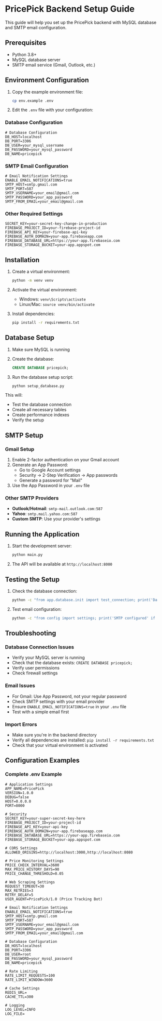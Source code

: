 # PricePick Backend Setup Guide

This guide will help you set up the PricePick backend with MySQL database and SMTP email configuration.

## Prerequisites

- Python 3.8+
- MySQL database server
- SMTP email service (Gmail, Outlook, etc.)

## Environment Configuration

1. Copy the example environment file:
   ```bash
   cp env.example .env
   ```

2. Edit the `.env` file with your configuration:

### Database Configuration
```env
# Database Configuration
DB_HOST=localhost
DB_PORT=3306
DB_USER=your_mysql_username
DB_PASSWORD=your_mysql_password
DB_NAME=pricepick
```

### SMTP Email Configuration
```env
# Email Notification Settings
ENABLE_EMAIL_NOTIFICATIONS=true
SMTP_HOST=smtp.gmail.com
SMTP_PORT=587
SMTP_USERNAME=your_email@gmail.com
SMTP_PASSWORD=your_app_password
SMTP_FROM_EMAIL=your_email@gmail.com
```

### Other Required Settings
```env
SECRET_KEY=your-secret-key-change-in-production
FIREBASE_PROJECT_ID=your-firebase-project-id
FIREBASE_API_KEY=your-firebase-api-key
FIREBASE_AUTH_DOMAIN=your-app.firebaseapp.com
FIREBASE_DATABASE_URL=https://your-app.firebaseio.com
FIREBASE_STORAGE_BUCKET=your-app.appspot.com
```

## Installation

1. Create a virtual environment:
   ```bash
   python -m venv venv
   ```

2. Activate the virtual environment:
   - Windows: `venv\Scripts\activate`
   - Linux/Mac: `source venv/bin/activate`

3. Install dependencies:
   ```bash
   pip install -r requirements.txt
   ```

## Database Setup

1. Make sure MySQL is running
2. Create the database:
   ```sql
   CREATE DATABASE pricepick;
   ```

3. Run the database setup script:
   ```bash
   python setup_database.py
   ```

This will:
- Test the database connection
- Create all necessary tables
- Create performance indexes
- Verify the setup

## SMTP Setup

### Gmail Setup
1. Enable 2-factor authentication on your Gmail account
2. Generate an App Password:
   - Go to Google Account settings
   - Security → 2-Step Verification → App passwords
   - Generate a password for "Mail"
3. Use the App Password in your `.env` file

### Other SMTP Providers
- **Outlook/Hotmail**: `smtp-mail.outlook.com:587`
- **Yahoo**: `smtp.mail.yahoo.com:587`
- **Custom SMTP**: Use your provider's settings

## Running the Application

1. Start the development server:
   ```bash
   python main.py
   ```

2. The API will be available at `http://localhost:8000`

## Testing the Setup

1. Check the database connection:
   ```bash
   python -c "from app.database.init import test_connection; print('Database OK' if test_connection() else 'Database Error')"
   ```

2. Test email configuration:
   ```bash
   python -c "from config import settings; print('SMTP configured' if all([settings.SMTP_HOST, settings.SMTP_PORT, settings.SMTP_USERNAME, settings.SMTP_PASSWORD]) else 'SMTP configuration incomplete')"
   ```

## Troubleshooting

### Database Connection Issues
- Verify your MySQL server is running
- Check that the database exists: `CREATE DATABASE pricepick;`
- Verify user permissions
- Check firewall settings

### Email Issues
- For Gmail: Use App Password, not your regular password
- Check SMTP settings with your email provider
- Ensure `ENABLE_EMAIL_NOTIFICATIONS=true` in your `.env` file
- Test with a simple email first

### Import Errors
- Make sure you're in the backend directory
- Verify all dependencies are installed: `pip install -r requirements.txt`
- Check that your virtual environment is activated

## Configuration Examples

### Complete .env Example
```env
# Application Settings
APP_NAME=PricePick
VERSION=1.0.0
DEBUG=false
HOST=0.0.0.0
PORT=8000

# Security
SECRET_KEY=your-super-secret-key-here
FIREBASE_PROJECT_ID=your-project-id
FIREBASE_API_KEY=your-api-key
FIREBASE_AUTH_DOMAIN=your-app.firebaseapp.com
FIREBASE_DATABASE_URL=https://your-app.firebaseio.com
FIREBASE_STORAGE_BUCKET=your-app.appspot.com

# CORS Settings
ALLOWED_ORIGINS=http://localhost:3000,http://localhost:8080

# Price Monitoring Settings
PRICE_CHECK_INTERVAL=3600
MAX_PRICE_HISTORY_DAYS=90
PRICE_CHANGE_THRESHOLD=0.05

# Web Scraping Settings
REQUEST_TIMEOUT=30
MAX_RETRIES=3
RETRY_DELAY=5
USER_AGENT=PricePick/1.0 (Price Tracking Bot)

# Email Notification Settings
ENABLE_EMAIL_NOTIFICATIONS=true
SMTP_HOST=smtp.gmail.com
SMTP_PORT=587
SMTP_USERNAME=your_email@gmail.com
SMTP_PASSWORD=your_app_password
SMTP_FROM_EMAIL=your_email@gmail.com

# Database Configuration
DB_HOST=localhost
DB_PORT=3306
DB_USER=root
DB_PASSWORD=your_mysql_password
DB_NAME=pricepick

# Rate Limiting
RATE_LIMIT_REQUESTS=100
RATE_LIMIT_WINDOW=3600

# Cache Settings
REDIS_URL=
CACHE_TTL=300

# Logging
LOG_LEVEL=INFO
LOG_FILE=
```
